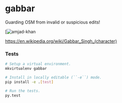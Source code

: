 # gabbar


Guarding OSM from invalid or suspicious edits!


[![amjad-khan](https://cloud.githubusercontent.com/assets/2899501/22643796/0a4a7878-ec86-11e6-9a97-fc63db1caab7.jpg)

https://en.wikipedia.org/wiki/Gabbar_Singh_(character)


### Tests

```sh
# Setup a virtual environment.
mkvirtualenv gabbar

# Install in locally editable (``-e``) mode.
pip install -e .[test]

# Run the tests.
py.test
```
